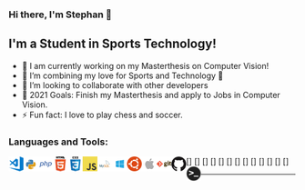 ### Hi there, I'm Stephan 👋

## I'm a Student in Sports Technology!

- 🔭 I am currently working on my Masterthesis on Computer Vision!
- 🌱 I’m combining my love for Sports and Technology 🤣
- 👯 I’m looking to collaborate with other developers
- 🥅 2021 Goals: Finish my Masterthesis and apply to Jobs in Computer Vision.
- ⚡ Fun fact: I love to play chess and soccer.


### Languages and Tools:

[<img align="left" alt="Visual Studio Code" width="26px" src="icons/visual-studio-code-icon.png" />]
[<img align="left" alt="Python" width="26px" src="icons/python-icon.png" />]
[<img align="left" alt="PHP" width="26px" src="icons/php-icon.png" />]
[<img align="left" alt="HTML5" width="26px" src="icons/html-icon.png" />]
[<img align="left" alt="CSS3" width="26px" src="icons/css-icon.png" />]
[<img align="left" alt="JavaScript" width="26px" src="icons/javascript-icon.png" />]
[<img align="left" alt="MySQL" width="26px" src="icons/mysql-icon.png" />]
[<img align="left" alt="Windows" width="26px" src="icons/windows-icon.png" />]
[<img align="left" alt="Ubuntu" width="26px" src="icons/ubuntu-icon.png" />]
[<img align="left" alt="MacOS" width="26px" src="icons/apple-icon.png" />]
[<img align="left" alt="Git" width="26px" src="icons/git-icon.png" />]
[<img align="left" alt="Github" width="26px" src="icons/github-icon.png" />]
[<img align="left" alt="Terminal" width="26px" src="icons/terminal-icon.png" />]

---
